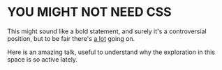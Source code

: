 # YOU MIGHT NOT NEED CSS

This might sound like a bold statement, and surely it's a controversial position, but to be fair there's [a lot](https://github.com/MicheleBertoli/css-in-js) going on.

Here is an amazing talk, useful to understand why the exploration in this space is so active lately.